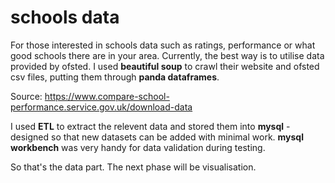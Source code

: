 # schools data
For those interested in schools data such as ratings, performance or what good schools there are in your area. Currently, the best way is to utilise data provided by ofsted. I used **beautiful soup** to crawl their website and ofsted csv files, putting them through **panda dataframes**.

Source: https://www.compare-school-performance.service.gov.uk/download-data

I used **ETL** to extract the relevent data and stored them into **mysql** - designed so that new datasets can be added with minimal work. **mysql workbench** was very handy for data validation during testing.

So that's the data part. The next phase will be visualisation.

